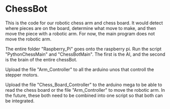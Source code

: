 # ChessBot
This is the code for our robotic chess arm and chess board. It would detect where pieces are on the board, determine what move to make, and then move the piece with a robotic arm.
For now, the main program does not move the robotic arm.

The entire folder "Raspberry_Pi" goes onto the raspberry pi. Run the script "PythonChessMain" and "ChessBotMain". The first is the AI, and the second is the brain of the entire chessBot.

Upload the file "Arm_Controller" to all the arduino unos that controll the stepper motors.

Upload the file "Chess_Board_Controller" to the arduino mega to be able to read the chess board or the file "Arm_Controller" to move the robotic arm.
In the future, these both need to be combined into one script so that both can be integrated.
